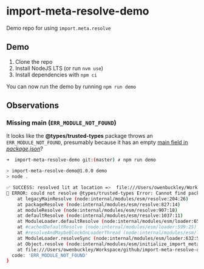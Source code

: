 # import-meta-resolve-demo

Demo repo for using `import.meta.resolve`

## Demo

1. Clone the repo
1. Install NodeJS LTS (or run `nvm use`)
1. Install dependencies with `npm ci`

You can now run the demo by running  `npm run demo`

## Observations

### Missing main (`ERR_MODULE_NOT_FOUND`)

It looks like the **@types/trusted-types** package throws an `ERR_MODULE_NOT_FOUND`, presumably because it has an empty [main field in _package.json_](https://unpkg.com/browse/@types/trusted-types@2.0.7/package.json)?

```sh
➜  import-meta-resolve-demo git:(master) ✗ npm run demo

> import-meta-resolve-demo@1.0.0 demo
> node .

✅ SUCCESS: resolved lit at location =>  file:///Users/owenbuckley/Workspace/github/import-meta-resolve-demo/node_modules/lit/index.js
🚨 ERROR: could not resolve @types/trusted-types Error: Cannot find package '/Users/owenbuckley/Workspace/github/import-meta-resolve-demo/node_modules/@types/trusted-types' imported from /Users/owenbuckley/Workspace/github/import-meta-resolve-demo/index.js
    at legacyMainResolve (node:internal/modules/esm/resolve:204:26)
    at packageResolve (node:internal/modules/esm/resolve:827:14)
    at moduleResolve (node:internal/modules/esm/resolve:907:18)
    at defaultResolve (node:internal/modules/esm/resolve:1037:11)
    at ModuleLoader.defaultResolve (node:internal/modules/esm/loader:650:12)
    at #cachedDefaultResolve (node:internal/modules/esm/loader:599:25)
    at #resolveAndMaybeBlockOnLoaderThread (node:internal/modules/esm/loader:615:38)
    at ModuleLoader.resolveSync (node:internal/modules/esm/loader:632:52)
    at Object.resolve (node:internal/modules/esm/initialize_import_meta:33:25)
    at file:///Users/owenbuckley/Workspace/github/import-meta-resolve-demo/index.js:6:34 {
  code: 'ERR_MODULE_NOT_FOUND'
}
```